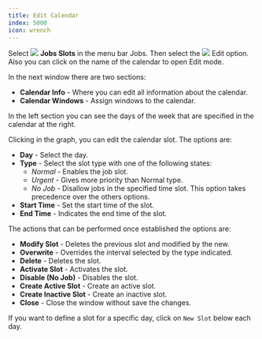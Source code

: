 ```yaml
---
title: Edit Calendar
index: 5000
icon: wrench
---
```

Select <img src="/static/images/icons/slot.svg" /> **Jobs Slots** in the menu
bar Jobs. Then select the <img src="/static/images/icons/edit.svg" /> Edit
option. Also you can click on the name of the calendar to open Edit mode.

In the next window there are two sections:

- **Calendar Info** - Where you can edit all information about the calendar.
- **Calendar Windows** - Assign windows to the calendar.

In the left section you can see the days of the week that are specified in the calendar at the right.

Clicking in the graph, you can edit the calendar slot. The options are:

- **Day** - Select the day.
- **Type** - Select the slot type with one of the following states:
   - *Normal* - Enables the job slot.
   - *Urgent* - Gives more priority than Normal type.
   - *No Job* - Disallow jobs in the specified time slot. This option takes precedence over the others options.
- **Start Time** - Set the start time of the slot.
- **End Time** - Indicates the end time of the slot.

The actions that can be performed once established the options are:

- **Modify Slot** - Deletes the previous slot and modified by the new.
- **Overwrite** - Overrides the interval selected by the type indicated.
- **Delete** - Deletes the slot.
- **Activate Slot** - Activates the slot.
- **Disable (No Job)** - Disables the slot.
- **Create Active Slot** - Create an active slot.
- **Create Inactive Slot** - Create an inactive slot.
- **Close** - Close the window without save the changes.

If you want to define a slot for a specific day, click on `New Slot` below each day.
